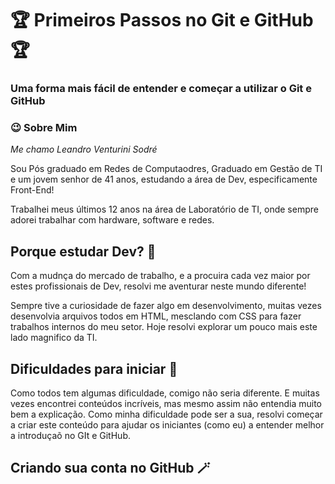 # 🏆 Primeiros Passos no Git e GitHub 🏆

### Uma forma mais fácil de entender e começar a utilizar o Git e GitHub

### 😉 Sobre Mim 

*Me chamo Leandro Venturini Sodré*

Sou Pós graduado em Redes de Computaodres, Graduado em Gestão de TI e um jovem senhor de 41 anos, estudando a área de Dev, especificamente Front-End!

Trabalhei meus últimos 12 anos na área de Laboratório de TI, onde sempre adorei trabalhar com hardware, software e redes. 

## Porque estudar Dev? 🥶

Com a mudnça do mercado de trabalho, e a procuira cada vez maior por estes profissionais de Dev, resolvi me aventurar neste mundo diferente!

Sempre tive a curiosidade de fazer algo em desenvolvimento, muitas vezes desenvolvia arquivos todos em HTML, mesclando com CSS para fazer trabalhos internos do meu setor. 
Hoje resolvi explorar um pouco mais este lado magnifico da TI.

## Dificuldades para iniciar 🤬

Como todos tem algumas dificuldade, comigo não seria diferente. E muitas vezes encontrei conteúdos incríveis, mas mesmo assim não entendia muito bem a explicação.
Como minha dificuldade pode ser a sua, resolvi começar a criar este conteúdo para ajudar os iniciantes (como eu) a entender melhor a introduçaõ no GIt e GitHub. 

## Criando sua conta no GitHub 🪄
